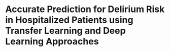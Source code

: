 # Accurate Prediction for Delirium Risk in Hospitalized Patients using Transfer Learning and Deep Learning Approaches
